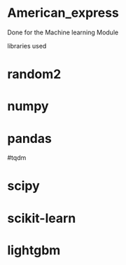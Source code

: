 # American_express
Done for the Machine learning Module 

libraries used 
 # random2
 # numpy
 # pandas
 #tqdm
 # scipy
 # scikit-learn
 # lightgbm
